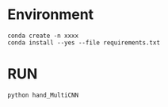 # Environment

```
conda create -n xxxx
conda install --yes --file requirements.txt

```

# RUN

```
python hand_MultiCNN

```
